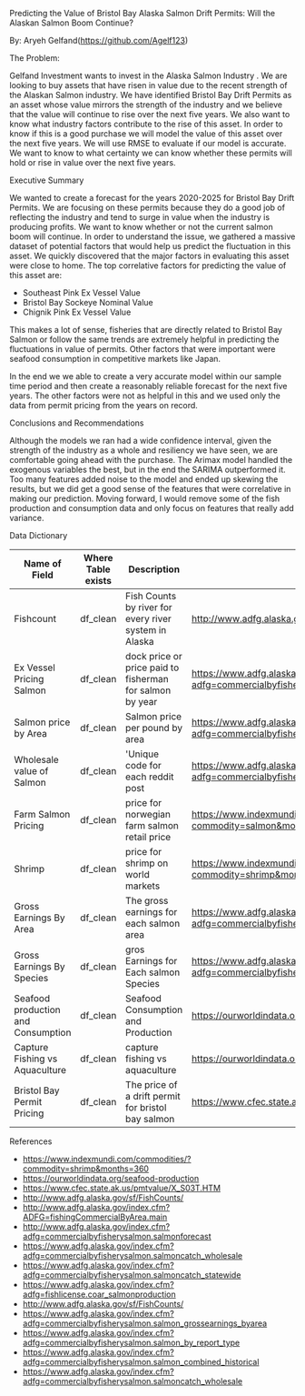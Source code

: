 Predicting the Value of Bristol Bay Alaska Salmon Drift Permits: Will the Alaskan Salmon Boom Continue?

By: Aryeh Gelfand(https://github.com/Agelf123)


The Problem:

Gelfand Investment wants to invest in the Alaska Salmon Industry . We are looking to buy assets that have risen in value due to the recent strength of the Alaskan Salmon industry.
We have identified Bristol Bay Drift Permits as an asset whose value mirrors the strength of the industry and we believe that the value will continue to rise over the next five years. We also want to know what industry factors contribute to the rise of this asset. 
In order to know if this is a good purchase we will model the value of this asset over the next five years. We will  use RMSE to evaluate if our model is accurate. We want to know to what certainty we can know whether these permits will hold or rise in value over the next five years.


Executive Summary

We wanted to create a forecast for the years 2020-2025 for Bristol Bay Drift Permits. We are focusing on these permits because they do a good job of reflecting the industry and tend to surge in value when the industry is producing profits. We want to know whether or not the current salmon boom will continue. In order to understand the issue, we gathered a massive dataset of potential factors that would help us predict  the fluctuation in this asset. We quickly discovered that the major factors in evaluating this asset were close to home. The top correlative factors for predicting the value of this asset are:

- Southeast Pink Ex Vessel Value
- Bristol Bay Sockeye Nominal Value
- Chignik Pink Ex Vessel Value

This makes a lot of sense, fisheries that are directly related to Bristol Bay Salmon or follow the same trends are extremely helpful in predicting the fluctuations in value of permits. Other factors that were important were seafood consumption in competitive markets like Japan. 

In the end we we able to create a very accurate model within our sample time period and then create a reasonably reliable forecast for the next five years. The other factors were not as helpful in this and we used only the data from permit pricing from the years on record. 

Conclusions and Recommendations

Although the models we ran had a wide confidence interval, given the strength of the industry as a whole and resiliency we have seen, we are comfortable going ahead with the purchase. The Arimax model handled the exogenous variables the best, but in the end the SARIMA outperformed it. Too many features added noise to the model and ended up skewing the results, but we did get a good sense of the features that were correlative in making our prediction.
Moving forward, I would remove some of the fish production and consumption data and only focus on features that really add variance.

Data Dictionary

|Name of Field|Where Table exists|Description|Source|Datatype|
|---|---|---|---|---|
|Fishcount|df_clean|Fish Counts by river for every river system in Alaska| http://www.adfg.alaska.gov/sf/FishCounts/ |float64|
|Ex Vessel Pricing Salmon|df_clean|dock price or price paid to fisherman for salmon by year|https://www.adfg.alaska.gov/index.cfm?adfg=commercialbyfisherysalmon.salmoncatch_exvessel|float64|
|Salmon price by Area|df_clean|Salmon price per pound by area|https://www.adfg.alaska.gov/index.cfm?adfg=commercialbyfisherysalmon.salmon_grossearnings_byarea|float64|
|Wholesale value of Salmon|df_clean|'Unique code for each reddit post|https://www.adfg.alaska.gov/index.cfm?adfg=commercialbyfisherysalmon.salmoncatch_wholesale|int64|
|Farm Salmon Pricing|df_clean|price for norwegian farm salmon retail price|https://www.indexmundi.com/commodities/?commodity=salmon&months=360|float64|
|Shrimp |df_clean|price for shrimp on world markets|https://www.indexmundi.com/commodities/?commodity=shrimp&months=360|float64|
|Gross Earnings By Area|df_clean|The gross earnings for each salmon area |https://www.adfg.alaska.gov/index.cfm?adfg=commercialbyfisherysalmon.salmon_grossearnings_byarea|float64|
|Gross Earnings By Species|df_clean|gros Earnings for Each salmon Species|https://www.adfg.alaska.gov/index.cfm?adfg=commercialbyfisherysalmon.salmoncatch_wholesale|float64|
|Seafood production and Consumption|df_clean|Seafood Consumption and Production|https://ourworldindata.org/seafood-production|float64|
|Capture Fishing vs Aquaculture|df_clean|capture fishing vs aquaculture|https://ourworldindata.org/seafood-production|float64|
|Bristol Bay Permit Pricing|df_clean|The price of a drift permit for bristol bay salmon|https://www.cfec.state.ak.us/pmtvalue/X_S03T.HTM|float64|


References

 - https://www.indexmundi.com/commodities/?commodity=shrimp&months=360
 - https://ourworldindata.org/seafood-production
 - https://www.cfec.state.ak.us/pmtvalue/X_S03T.HTM
 - http://www.adfg.alaska.gov/sf/FishCounts/
 - http://www.adfg.alaska.gov/index.cfm?ADFG=fishingCommercialByArea.main
 - http://www.adfg.alaska.gov/index.cfm?adfg=commercialbyfisherysalmon.salmonforecast
 - https://www.adfg.alaska.gov/index.cfm?adfg=commercialbyfisherysalmon.salmoncatch_wholesale
 - https://www.adfg.alaska.gov/index.cfm?adfg=commercialbyfisherysalmon.salmoncatch_statewide
 - https://www.adfg.alaska.gov/index.cfm?adfg=fishlicense.coar_salmonproduction
 - http://www.adfg.alaska.gov/sf/FishCounts/
 - https://www.adfg.alaska.gov/index.cfm?adfg=commercialbyfisherysalmon.salmon_grossearnings_byarea
 - https://www.adfg.alaska.gov/index.cfm?adfg=commercialbyfisherysalmon.salmon_by_report_type
 - https://www.adfg.alaska.gov/index.cfm?adfg=commercialbyfisherysalmon.salmon_combined_historical
 - https://www.adfg.alaska.gov/index.cfm?adfg=commercialbyfisherysalmon.salmoncatch_wholesale
